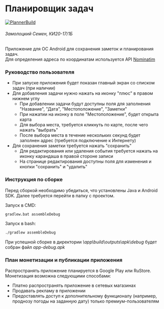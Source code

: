# Планировщик задач
[![PlannerBuild](https://github.com/Noxell-zs/Planner/actions/workflows/main.yml/badge.svg)
](https://github.com/Noxell-zs/Planner/actions/workflows/main.yml)
###### Замолоцкий Семен, КИ20-17/1Б
Приложение для ОС Android для сохранения заметок и планирования задач.  
Для определения адреса по координатам используется API [Nominatim](https://nominatim.org)

### Руководство пользователя
+ При запуске приложения будет показан главный экран со списком задач (при наличии)
+ Для добавления задачи нужно нажать на иконку "плюс" в правом нижнем углу
  - При добавлении задачи будут доступны поля для заполнения "Название", "Дата", "Местоположение", "Заметки"
  - При нажатии на иконку в поле "Местоположение", будет открыта карта
  - Для выбора места, требуется кликнуть по карте, после чего нажать "выбрать"
  - После выбора места в течение нескольких секунд будет заполнен адрес (требуется подключение к Интернету)
+ Для сохранения заметки требуется нажать "сохранить"
  - Для редактирования или удаления события требуется нажать на иконку карандаша в правой стороне записи
  - На странице редактирования доступны поля для изменения и кнопки "сохранить" и "удалить"

### Инструкция по сборке
Перед сборкой необходимо убедиться, что установлены Java и Android SDK.
Далее требуется перейти в папку с проектом.

Запуск в CMD:
```batch
gradlew.bat assembleDebug
```
Запуск в bash:
```bash
./gradlew assembleDebug
```
При успешной сборке в директории *\app\build\outputs\apk\debug*
будет собран файл *app-debug.apk*

### План монетизации и публикации приложения
Распространять приложение планируется в Google Play или RuStore.
Монетизация возможна следующими способами:
+ Платно распространять приложение в сетевых магазинах
+ Продавать рекламу в приложении
+ Предоставлять доступ к дополнительному функционалу (например,
проднозу погоды на заданную дату) только премиум-пользователям
